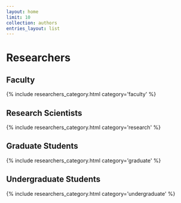 ```yaml
---
layout: home
limit: 10
collection: authors
entries_layout: list
---
```


# Researchers

## Faculty
{% include researchers_category.html category='faculty' %}

## Research Scientists
{% include researchers_category.html category='research' %}

## Graduate Students
{% include researchers_category.html category='graduate' %}

## Undergraduate Students
{% include researchers_category.html category='undergraduate' %}
